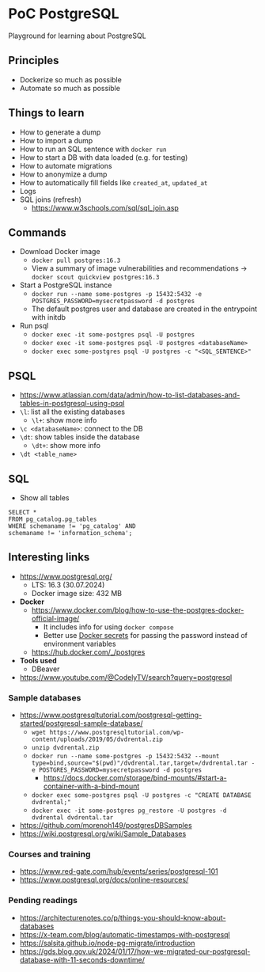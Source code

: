 # PoC PostgreSQL
Playground for learning about PostgreSQL

## Principles
- Dockerize so much as possible
- Automate so much as possible

## Things to learn
- How to generate a dump
- How to import a dump
- How to run an SQL sentence with `docker run`
- How to start a DB with data loaded (e.g. for testing)
- How to automate migrations
- How to anonymize a dump
- How to automatically fill fields like `created_at`, `updated_at`
- Logs
- SQL joins (refresh)
  - https://www.w3schools.com/sql/sql_join.asp

## Commands
- Download Docker image
  - `docker pull postgres:16.3`
  - View a summary of image vulnerabilities and recommendations → `docker scout quickview postgres:16.3`
- Start a PostgreSQL instance
  - `docker run --name some-postgres -p 15432:5432 -e POSTGRES_PASSWORD=mysecretpassword -d postgres`
  - The default postgres user and database are created in the entrypoint with initdb
- Run psql
  - `docker exec -it some-postgres psql -U postgres`
  - `docker exec -it some-postgres psql -U postgres <databaseName>`
  - `docker exec some-postgres psql -U postgres -c "<SQL_SENTENCE>"`

## PSQL
- https://www.atlassian.com/data/admin/how-to-list-databases-and-tables-in-postgresql-using-psql
- `\l`: list all the existing databases
  - `\l+`: show more info
- `\c <databaseName>`: connect to the DB <databaseName>
- `\dt`: show tables inside the database
  - `\dt+`: show more info
- `\dt <table_name>`
## SQL
- Show all tables
```postgresql
SELECT *
FROM pg_catalog.pg_tables
WHERE schemaname != 'pg_catalog' AND
schemaname != 'information_schema';
```

## Interesting links
- https://www.postgresql.org/
  - LTS: 16.3 (30.07.2024)
  - Docker image size: 432 MB
- **Docker**
  - https://www.docker.com/blog/how-to-use-the-postgres-docker-official-image/
    - It includes info for using `docker compose`
    - Better use [Docker secrets](https://github.com/docker-library/docs/blob/master/postgres/README.md#docker-secrets) for passing the password instead of environment variables
  - https://hub.docker.com/_/postgres
- **Tools used**
  - DBeaver
- https://www.youtube.com/@CodelyTV/search?query=postgresql

### Sample databases
- https://www.postgresqltutorial.com/postgresql-getting-started/postgresql-sample-database/
  - `wget https://www.postgresqltutorial.com/wp-content/uploads/2019/05/dvdrental.zip`
  - `unzip dvdrental.zip`
  - `docker run --name some-postgres -p 15432:5432 --mount type=bind,source="$(pwd)"/dvdrental.tar,target=/dvdrental.tar -e POSTGRES_PASSWORD=mysecretpassword -d postgres`
    - https://docs.docker.com/storage/bind-mounts/#start-a-container-with-a-bind-mount
  - `docker exec some-postgres psql -U postgres -c "CREATE DATABASE dvdrental;"`
  - `docker exec -it some-postgres pg_restore -U postgres -d dvdrental dvdrental.tar`
- https://github.com/morenoh149/postgresDBSamples
- https://wiki.postgresql.org/wiki/Sample_Databases

### Courses and training
- https://www.red-gate.com/hub/events/series/postgresql-101
- https://www.postgresql.org/docs/online-resources/

### Pending readings
- https://architecturenotes.co/p/things-you-should-know-about-databases
- https://x-team.com/blog/automatic-timestamps-with-postgresql
- https://salsita.github.io/node-pg-migrate/introduction
- https://gds.blog.gov.uk/2024/01/17/how-we-migrated-our-postgresql-database-with-11-seconds-downtime/